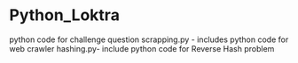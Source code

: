 # Python_Loktra
python code for challenge question
scrapping.py - includes python code for web crawler
hashing.py-  include python code for Reverse Hash problem
